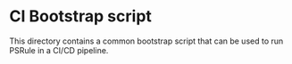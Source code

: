 # CI Bootstrap script

This directory contains a common bootstrap script that can be used to run PSRule in a CI/CD pipeline.
